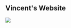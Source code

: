 <body>
<h2>Vincent's Website</h2>
<img src=https://wallpapersok.com/images/high/boondocks-uncle-ruckus-f2f2o28aoe4zksxm.jpg
     </body>
  
